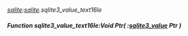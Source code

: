 _[sqlite](../../modules/sqlite/sqlite-module.md):[sqlite](../../modules/sqlite/sqlite-module.md).sqlite3\_value\_text16le_
##### Function sqlite3\_value\_text16le:Void Ptr( :[sqlite3_value](../../modules/sqlite/sqlite-sqlite3_value.md) Ptr )
